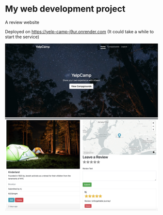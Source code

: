 # My web development project
A review website  

Deployed on https://yelp-camp-j9ur.onrender.com (It could take a while to start the service)

![Image text](https://raw.githubusercontent.com/zzhhjjj/Yelp-camp/main/img-folder/cover.jpg)
![Image text](https://raw.githubusercontent.com/zzhhjjj/Yelp-camp/main/img-folder/review.png)
